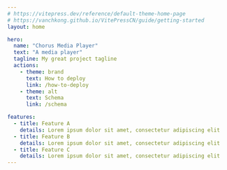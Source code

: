 ```yaml
---
# https://vitepress.dev/reference/default-theme-home-page
# https://vanchkong.github.io/VitePressCN/guide/getting-started
layout: home

hero:
  name: "Chorus Media Player"
  text: "A media player"
  tagline: My great project tagline
  actions:
    - theme: brand
      text: How to deploy
      link: /how-to-deploy
    - theme: alt
      text: Schema
      link: /schema

features:
  - title: Feature A
    details: Lorem ipsum dolor sit amet, consectetur adipiscing elit
  - title: Feature B
    details: Lorem ipsum dolor sit amet, consectetur adipiscing elit
  - title: Feature C
    details: Lorem ipsum dolor sit amet, consectetur adipiscing elit
---
```


